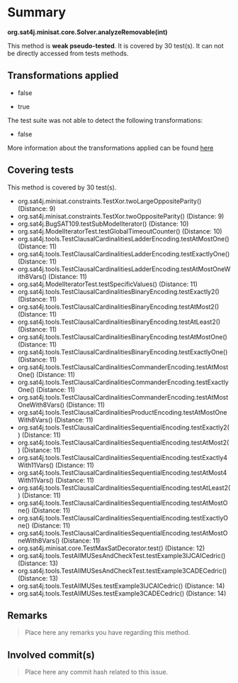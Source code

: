 # Summary
**org.sat4j.minisat.core.Solver.analyzeRemovable(int)**

This method is **weak pseudo-tested**.
It is covered by 30 test(s). It can not be directly accessed from tests methods.


## Transformations applied

- false

- true


The test suite was not able to detect the following transformations:
 * false 


More information about the transformations applied can be found [here](https://github.com/STAMP-project/pitest-descartes)

## Covering tests
This method is covered by 30 test(s).
* org.sat4j.minisat.constraints.TestXor.twoLargeOppositeParity() (Distance: 9)
* org.sat4j.minisat.constraints.TestXor.twoOppositeParity() (Distance: 9)
* org.sat4j.BugSAT109.testSubModelIterator() (Distance: 10)
* org.sat4j.ModelIteratorTest.testGlobalTimeoutCounter() (Distance: 10)
* org.sat4j.tools.TestClausalCardinalitiesLadderEncoding.testAtMostOne() (Distance: 11)
* org.sat4j.tools.TestClausalCardinalitiesLadderEncoding.testExactlyOne() (Distance: 11)
* org.sat4j.tools.TestClausalCardinalitiesLadderEncoding.testAtMostOneWith8Vars() (Distance: 11)
* org.sat4j.ModelIteratorTest.testSpecificValues() (Distance: 11)
* org.sat4j.tools.TestClausalCardinalitiesBinaryEncoding.testExactly2() (Distance: 11)
* org.sat4j.tools.TestClausalCardinalitiesBinaryEncoding.testAtMost2() (Distance: 11)
* org.sat4j.tools.TestClausalCardinalitiesBinaryEncoding.testAtLeast2() (Distance: 11)
* org.sat4j.tools.TestClausalCardinalitiesBinaryEncoding.testAtMostOne() (Distance: 11)
* org.sat4j.tools.TestClausalCardinalitiesBinaryEncoding.testExactlyOne() (Distance: 11)
* org.sat4j.tools.TestClausalCardinalitiesCommanderEncoding.testAtMostOne() (Distance: 11)
* org.sat4j.tools.TestClausalCardinalitiesCommanderEncoding.testExactlyOne() (Distance: 11)
* org.sat4j.tools.TestClausalCardinalitiesCommanderEncoding.testAtMostOneWith8Vars() (Distance: 11)
* org.sat4j.tools.TestClausalCardinalitiesProductEncoding.testAtMostOneWith8Vars() (Distance: 11)
* org.sat4j.tools.TestClausalCardinalitiesSequentialEncoding.testExactly2() (Distance: 11)
* org.sat4j.tools.TestClausalCardinalitiesSequentialEncoding.testAtMost2() (Distance: 11)
* org.sat4j.tools.TestClausalCardinalitiesSequentialEncoding.testExactly4With11Vars() (Distance: 11)
* org.sat4j.tools.TestClausalCardinalitiesSequentialEncoding.testAtMost4With11Vars() (Distance: 11)
* org.sat4j.tools.TestClausalCardinalitiesSequentialEncoding.testAtLeast2() (Distance: 11)
* org.sat4j.tools.TestClausalCardinalitiesSequentialEncoding.testAtMostOne() (Distance: 11)
* org.sat4j.tools.TestClausalCardinalitiesSequentialEncoding.testExactlyOne() (Distance: 11)
* org.sat4j.tools.TestClausalCardinalitiesSequentialEncoding.testAtMostOneWith8Vars() (Distance: 11)
* org.sat4j.minisat.core.TestMaxSatDecorator.test() (Distance: 12)
* org.sat4j.tools.TestAllMUSesAndCheckTest.testExample3IJCAICedric() (Distance: 13)
* org.sat4j.tools.TestAllMUSesAndCheckTest.testExample3CADECedric() (Distance: 13)
* org.sat4j.tools.TestAllMUSes.testExample3IJCAICedric() (Distance: 14)
* org.sat4j.tools.TestAllMUSes.testExample3CADECedric() (Distance: 14)


## Remarks
> Place here any remarks you have regarding this method.

## Involved commit(s)

> Place here any commit hash related to this issue.

